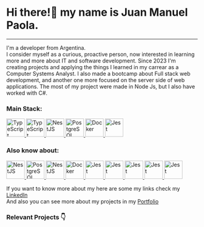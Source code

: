 

# Hi there!👋 my name is Juan Manuel Paola.
<hr>
I'm a developer from Argentina. <br>
I consider myself as a curious, proactive person, now interested in learning more and more about IT and software development. Since 2023 I'm creating projects and applying the things I learned in my carrear as a Computer Systems Analyst. I also made a bootcamp about
Full stack web development, and another one more focused on the server side of web applications. The most of my project were made in Node Js, but I also have worked with C#. 
<br>

### Main Stack:
<p>
  <a href="https://skillicons.dev" title="TypeScript">
    <img src="https://skillicons.dev/icons?i=typescript" width="48" alt="TypeScript">
  </a>
  <a href="https://skillicons.dev" title="Javascript">
    <img src="https://skillicons.dev/icons?i=javascript" width="48" alt="TypeScript">
  </a>
  <a href="https://skillicons.dev" title="NestJS">
    <img src="https://skillicons.dev/icons?i=nestjs" width="48" alt="NestJS">
  </a>
  <a href="https://skillicons.dev" title="PostgreSQL">
    <img src="https://skillicons.dev/icons?i=postgres" width="48" alt="PostgreSQL">
  </a>
  <a href="https://skillicons.dev" title="Docker">
    <img src="https://skillicons.dev/icons?i=docker" width="48" alt="Docker">
  </a>
  <a href="https://skillicons.dev" title="Jest">
    <img src="https://skillicons.dev/icons?i=jest" width="48" alt="Jest">
  </a>
</p>


### Also know about:
<p>

  <a href="https://skillicons.dev" title="Express">
    <img src="https://skillicons.dev/icons?i=express" width="48" alt="NestJS">
  </a>
  <a href="https://skillicons.dev" title="C#">
    <img src="https://skillicons.dev/icons?i=cs" width="48" alt="PostgreSQL">
  </a>
  <a href="https://skillicons.dev" title="React">
    <img src="https://skillicons.dev/icons?i=react" width="48" alt="NestJS">
  </a>
  <a href="https://skillicons.dev" title="Docker">
    <img src="https://skillicons.dev/icons?i=docker" width="48" alt="Docker">
  </a>
  <a href="https://skillicons.dev" title="Sequelize">
    <img src="https://skillicons.dev/icons?i=sequelize" width="48" alt="Jest">
  </a>
  <a href="https://skillicons.dev" title="Firebase">
    <img src="https://skillicons.dev/icons?i=firebase" width="48" alt="Jest">
  </a>
  <a href="https://skillicons.dev" title="NextJS">
    <img src="https://skillicons.dev/icons?i=nextjs" width="48" alt="Jest">
  </a>
  <a href="https://skillicons.dev" title="Redux">
    <img src="https://skillicons.dev/icons?i=redux" width="48" alt="Jest">
  </a>
  <a href="https://skillicons.dev" title="Angular">
    <img src="https://skillicons.dev/icons?i=angular" width="48" alt="Jest">
  </a>
</p>

If you want to know more about my here are some my links check my <a href="https://www.linkedin.com/in/juan-manuel-paola-238154216/" target="_blank">LinkedIn</a> <br>
And also you can see more about my projects in my <a href="https://juanmpaola-portfolio.vercel.app/home" target="_blank">Portfolio</a>

### Relevant Projects 👇
